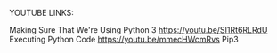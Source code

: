 
YOUTUBE LINKS:

Making Sure That We're Using Python 3                       https://youtu.be/SI1Rt6RLRdU
Executing Python Code                                       https://youtu.be/mmecHWcmRvs
Pip3                                                        